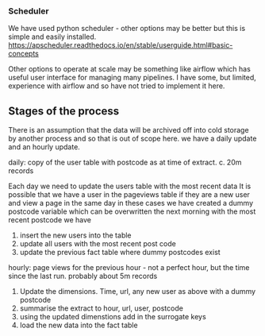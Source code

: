 
### Scheduler

We have used python scheduler - other options may be better but this is simple and easily installed.
https://apscheduler.readthedocs.io/en/stable/userguide.html#basic-concepts

Other options to operate at scale may be something like airflow which has useful user interface for managing many pipelines. 
I have some, but limited, experience with airflow and so have not tried to implement it here.


## Stages of the process

There is an assumption that the data will be archived off into cold storage by another process and so that is out of scope here.
we have a daily update and an hourly update.

daily:
copy of the user table with postcode as at time of extract. c. 20m records

Each day we need to update the users table with the most recent data
It is possible that we have a user in the pageviews table if they are a new user and view a page in the same day
in these cases we have created a dummy postcode variable which can be overwritten the next morning with the most recent postcode we have

1. insert the new users into the table
2. update all users with the most recent post code
3. update the previous fact table where dummy postcodes exist


hourly:
page views for the previous hour - not a perfect hour, but the time since the last run. probably about 5m records

1. Update the dimensions. Time, url, any new user as above with a dummy postcode
2. summarise the extract to hour, url, user, postcode
3. using the updated dimenstions add in the surrogate keys
4. load the new data into the fact table

